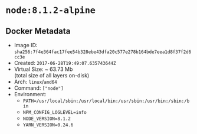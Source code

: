 # `node:8.1.2-alpine`

## Docker Metadata

- Image ID: `sha256:7f4e364fac17fee54b328ebe43dfa20c577e278b164bde7eea1d8f37f2d6cc3e`
- Created: `2017-06-28T19:49:07.635743644Z`
- Virtual Size: ~ 63.73 Mb  
  (total size of all layers on-disk)
- Arch: `linux`/`amd64`
- Command: `["node"]`
- Environment:
  - `PATH=/usr/local/sbin:/usr/local/bin:/usr/sbin:/usr/bin:/sbin:/bin`
  - `NPM_CONFIG_LOGLEVEL=info`
  - `NODE_VERSION=8.1.2`
  - `YARN_VERSION=0.24.6`

